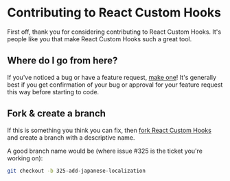 # Contributing to React Custom Hooks

First off, thank you for considering contributing to React Custom Hooks. It's people like you that make React Custom Hooks such a great tool.

## Where do I go from here?

If you've noticed a bug or have a feature request, [make one](https://github.com/sdr34/react-custom-hooks/issues/new)! It's generally best if you get confirmation of your bug or approval for your feature request this way before starting to code.

## Fork & create a branch

If this is something you think you can fix, then [fork React Custom Hooks](https://help.github.com/articles/fork-a-repo) and create a branch with a descriptive name.

A good branch name would be (where issue #325 is the ticket you're working on):

```bash
git checkout -b 325-add-japanese-localization

```

